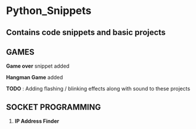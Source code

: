 # Python_Snippets

## Contains code snippets and basic projects

## GAMES

**Game over** snippet added

**Hangman Game** added

**TODO** : Adding flashing / blinking effects along with sound to these projects

## SOCKET PROGRAMMING

1) **IP Address Finder**
